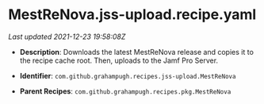# MestReNova.jss-upload.recipe.yaml

_Last updated 2021-12-23 19:58:08Z_

- **Description**: Downloads the latest MestReNova release and copies it to the recipe cache root. Then, uploads to the Jamf Pro Server.

- **Identifier**: `com.github.grahampugh.recipes.jss-upload.MestReNova`

- **Parent Recipes**: `com.github.grahampugh.recipes.pkg.MestReNova`